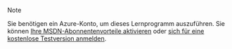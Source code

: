 > [!NOTE]
> Sie benötigen ein Azure-Konto, um dieses Lernprogramm auszuführen. Sie können <a href="http://www.windowsazure.com/pricing/member-offers/msdn-benefits-details/" target="_blank">Ihre MSDN-Abonnentenvorteile aktivieren</a> oder <a href="http://www.windowsazure.com/pricing/free-trial/" target="_blank">sich für eine kostenlose Testversion anmelden</a>.
> 
> 



<!--HONumber=Nov16_HO3-->


